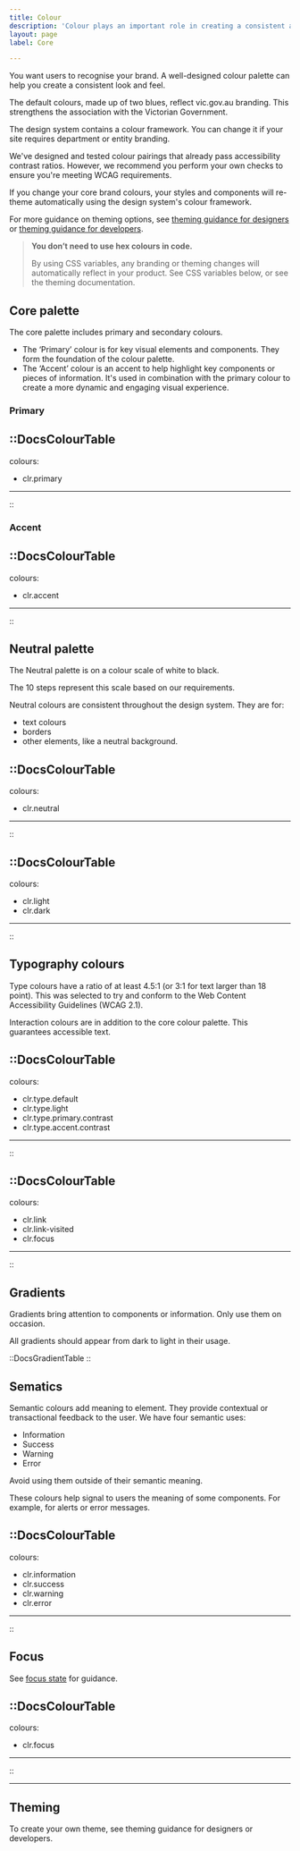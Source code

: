 ```yaml
---
title: Colour
description: 'Colour plays an important role in creating a consistent and strong visual digital products and services.'
layout: page
label: Core

---
```


You want users to recognise your brand. A well-designed colour palette can help you create a consistent look and feel.

The default colours, made up of two blues, reflect vic.gov.au branding. This strengthens the association with the Victorian Government.

The design system contains a colour framework. You can change it if your site requires department or entity branding.

We've designed and tested colour pairings that already pass accessibility contrast ratios. However, we recommend you perform your own checks to ensure you're meeting WCAG requirements.

If you change your core brand colours, your styles and components will re-theme automatically using the design system's colour framework. 

For more guidance on theming options, see [theming guidance for designers](/design-system/design/theming-guidance-for-designers/) or [theming guidance for developers](/design-system/develop/theming/).

>**You don’t need to use hex colours in code.** 
>
>By using CSS variables, any branding or theming changes will automatically reflect in your product. See CSS variables below, or see the theming documentation.

## Core palette

The core palette includes primary and secondary colours.

- The ‘Primary’ colour is for key visual elements and components. They form the foundation of the colour palette.
- The ‘Accent’ colour is an accent to help highlight key components or pieces of information. It's used in combination with the primary colour to create a more dynamic and engaging visual experience.

### Primary 

::DocsColourTable
---
colours: 
  - clr.primary
---
::

### Accent

::DocsColourTable
---
colours: 
  - clr.accent
---
::

## Neutral palette

The Neutral palette is on a colour scale of white to black.

The 10 steps represent this scale based on our requirements.

Neutral colours are consistent throughout the design system. They are for:
- text colours
- borders
- other elements, like a neutral background.

::DocsColourTable
---
colours: 
  - clr.neutral
---
::

::DocsColourTable
---
colours:
  - clr.light
  - clr.dark
---
::

## Typography colours

Type colours have a ratio of at least 4.5:1 (or 3:1 for text larger than 18 point). This was selected to try and conform to the Web Content Accessibility Guidelines (WCAG 2.1).

Interaction colours are in addition to the core colour palette. This guarantees accessible text.

::DocsColourTable
---
colours:
  - clr.type.default
  - clr.type.light
  - clr.type.primary.contrast
  - clr.type.accent.contrast
---
::

::DocsColourTable
---
colours:
  - clr.link
  - clr.link-visited
  - clr.focus
---
::

## Gradients

Gradients bring attention to components or information. Only use them on occasion.

All gradients should appear from dark to light in their usage.

::DocsGradientTable
::

## Sematics

Semantic colours add meaning to element. They provide contextual or transactional feedback to the user. We have four semantic uses:

- Information
- Success
- Warning
- Error

Avoid using them outside of their semantic meaning.

These colours help signal to users the meaning of some components. For example, for alerts or error messages. 

::DocsColourTable
---
colours:
  - clr.information
  - clr.success
  - clr.warning
  - clr.error
---
::

## Focus

See [focus state](/design-system/styles/focus-state/) for guidance. 

::DocsColourTable
---
colours:
  - clr.focus
---
::

---

## Theming

To create your own theme, see theming guidance for designers or developers.
